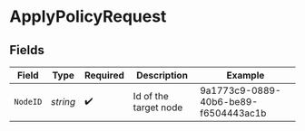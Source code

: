 # ApplyPolicyRequest


## Fields

| Field                                | Type                                 | Required                             | Description                          | Example                              |
| ------------------------------------ | ------------------------------------ | ------------------------------------ | ------------------------------------ | ------------------------------------ |
| `NodeID`                             | *string*                             | :heavy_check_mark:                   | Id of the target node                | 9a1773c9-0889-40b6-be89-f6504443ac1b |